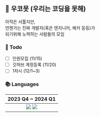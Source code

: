 ## 🔰 우코못 (우리는 코딩을 못해)

아직은 서툴지만,<br>
언젠가는 진짜 개발자(혹은 엔지니어, 해커 등등)가<br>
되기위해 노력하는 사람들의 모임

### 📝 Todo
- [ ] 인원모집 (11/15)
- [ ] 깃허브 계정등록 (11/20)
- [ ] 1차시 (12/1~3)

### 📚 Languages
|2023 Q4 ~ 2024 Q1|
|-----|
|<div align="center"><img src="https://img.shields.io/badge/C-00599C?style=for-the-badge&logo=c&logoColor=white&logoWidth=20">&nbsp;<img src="https://img.shields.io/badge/Python-14354C?style=for-the-badge&logo=python&logoColor=white&logoWidth=20"></div>|
